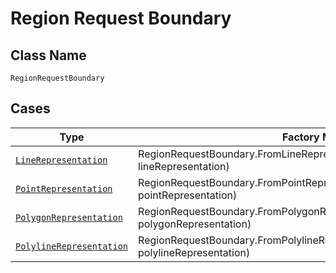 
# Region Request Boundary

## Class Name

`RegionRequestBoundary`

## Cases

| Type | Factory Method |
|  --- | --- |
| [`LineRepresentation`](../../../doc/models/line-representation.md) | RegionRequestBoundary.FromLineRepresentation(LineRepresentation lineRepresentation) |
| [`PointRepresentation`](../../../doc/models/point-representation.md) | RegionRequestBoundary.FromPointRepresentation(PointRepresentation pointRepresentation) |
| [`PolygonRepresentation`](../../../doc/models/polygon-representation.md) | RegionRequestBoundary.FromPolygonRepresentation(PolygonRepresentation polygonRepresentation) |
| [`PolylineRepresentation`](../../../doc/models/polyline-representation.md) | RegionRequestBoundary.FromPolylineRepresentation(PolylineRepresentation polylineRepresentation) |

